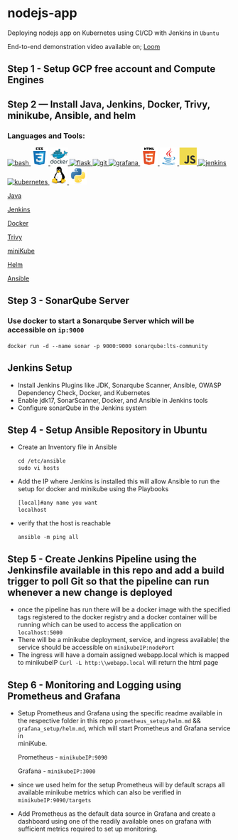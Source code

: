 # nodejs-app
Deploying nodejs app on Kubernetes using CI/CD with Jenkins in `Ubuntu`

End-to-end demonstration video available on; [Loom](https://www.loom.com/share/86873c74606a4edb9b4e40da6d91280a)

## Step 1 - Setup GCP free account and Compute Engines

## Step 2 — Install Java, Jenkins, Docker, Trivy, minikube, Ansible, and helm

<h3 align="left">Languages and Tools:</h3>
<p align="left"> <a href="https://www.gnu.org/software/bash/" target="_blank" rel="noreferrer"> <img src="https://www.vectorlogo.zone/logos/gnu_bash/gnu_bash-icon.svg" alt="bash" width="40" height="40"/> </a> <a href="https://www.w3schools.com/css/" target="_blank" rel="noreferrer"> <img src="https://raw.githubusercontent.com/devicons/devicon/master/icons/css3/css3-original-wordmark.svg" alt="css3" width="40" height="40"/> </a> <a href="https://www.docker.com/" target="_blank" rel="noreferrer"> <img src="https://raw.githubusercontent.com/devicons/devicon/master/icons/docker/docker-original-wordmark.svg" alt="docker" width="40" height="40"/> </a> <a href="https://flask.palletsprojects.com/" target="_blank" rel="noreferrer"> <img src="https://www.vectorlogo.zone/logos/pocoo_flask/pocoo_flask-icon.svg" alt="flask" width="40" height="40"/> </a> <a href="https://git-scm.com/" target="_blank" rel="noreferrer"> <img src="https://www.vectorlogo.zone/logos/git-scm/git-scm-icon.svg" alt="git" width="40" height="40"/> </a> <a href="https://grafana.com" target="_blank" rel="noreferrer"> <img src="https://www.vectorlogo.zone/logos/grafana/grafana-icon.svg" alt="grafana" width="40" height="40"/> </a> <a href="https://www.w3.org/html/" target="_blank" rel="noreferrer"> <img src="https://raw.githubusercontent.com/devicons/devicon/master/icons/html5/html5-original-wordmark.svg" alt="html5" width="40" height="40"/> </a> <a href="https://www.java.com" target="_blank" rel="noreferrer"> <img src="https://raw.githubusercontent.com/devicons/devicon/master/icons/java/java-original.svg" alt="java" width="40" height="40"/> </a> <a href="https://developer.mozilla.org/en-US/docs/Web/JavaScript" target="_blank" rel="noreferrer"> <img src="https://raw.githubusercontent.com/devicons/devicon/master/icons/javascript/javascript-original.svg" alt="javascript" width="40" height="40"/> </a> <a href="https://www.jenkins.io" target="_blank" rel="noreferrer"> <img src="https://www.vectorlogo.zone/logos/jenkins/jenkins-icon.svg" alt="jenkins" width="40" height="40"/> </a> <a href="https://kubernetes.io" target="_blank" rel="noreferrer"> <img src="https://www.vectorlogo.zone/logos/kubernetes/kubernetes-icon.svg" alt="kubernetes" width="40" height="40"/> </a> <a href="https://www.linux.org/" target="_blank" rel="noreferrer"> <img src="https://raw.githubusercontent.com/devicons/devicon/master/icons/linux/linux-original.svg" alt="linux" width="40" height="40"/> </a> <a href="https://www.python.org" target="_blank" rel="noreferrer"> <img src="https://raw.githubusercontent.com/devicons/devicon/master/icons/python/python-original.svg" alt="python" width="40" height="40"/> </a> </p>

[Java](https://www.rosehosting.com/blog/how-to-install-java-17-lts-on-ubuntu-20-04/)

[Jenkins](https://www.jenkins.io/doc/book/installing/linux/)

[Docker](https://www.digitalocean.com/community/tutorials/how-to-install-and-use-docker-on-ubuntu-20-04)

[Trivy](https://aquasecurity.github.io/trivy/v0.18.3/installation/)

[miniKube](https://minikube.sigs.k8s.io/docs/tutorials/wsl_docker_driver/)

[Helm](https://helm.sh/docs/intro/install/)

[Ansible](https://docs.ansible.com/ansible/latest/installation_guide/installation_distros.html)

## Step 3 - SonarQube Server

### Use docker to start a Sonarqube Server which will be accessible on `ip:9000`
`docker run -d --name sonar -p 9000:9000 sonarqube:lts-community`

## Jenkins Setup

- Install Jenkins Plugins like JDK, Sonarqube Scanner, Ansible, OWASP Dependency Check, Docker, and Kubernetes
- Enable jdk17, SonarScanner, Docker, and Ansible in Jenkins tools
- Configure sonarQube in the Jenkins system

## Step 4 - Setup Ansible Repository in Ubuntu

- Create an Inventory file in Ansible
  ```
  cd /etc/ansible
  sudo vi hosts
  
- Add the IP where Jenkins is installed this will allow Ansible to run the setup for docker and minikube using the Playbooks
  ```
  [local]#any name you want
  localhost
- verify that the host is reachable
  ```
  ansible -m ping all

## Step 5 - Create Jenkins Pipeline using the Jenkinsfile available in this repo and add a build trigger to poll Git so that the pipeline can run whenever a new change is deployed

- once the pipeline has run there will be a docker image with the specified tags registered to the docker registry and a docker container will be running which can be used to access the application on   
  `localhost:5000`
- There will be a minikube deployment, service, and ingress available( the service should be accessible on `minikubeIP:nodePort`
- The ingress will have a domain assigned webapp.local which is mapped to minikubeIP
  `Curl -L http:\\webapp.local` will return the html page

## Step 6 - Monitoring and Logging using Prometheus and Grafana

- Setup Prometheus and Grafana using the specific readme available in the respective folder in this repo `prometheus_setup/helm.md` && `grafana_setup/helm.md`,
  which will start Prometheus and Grafana service in   
  miniKube.
  
  Prometheus - `minikubeIP:9090`
  
  Grafana - `minikubeIP:3000`
- since we used helm for the setup Prometheus will by default scraps all available minikube metrics which can also be verified in `minikubeIP:9090/targets`
- Add Prometheus as the default data source in Grafana and create a dashboard using one of the readily available ones on grafana with sufficient metrics required to set up monitoring.
